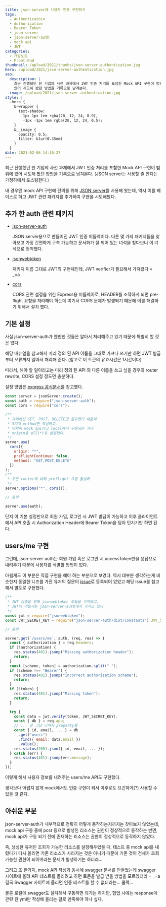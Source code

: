 ```yaml
---
title: json-server에 사용자 인증 구현하기
tags:
  - Authenticatoin
  - Authorization
  - Bearer Token
  - json-server
  - json-server-auth
  - mock api
  - JWT
categories:
  - 개발노트
  - Front-End
thumbnail: /upload/2021/thumbs/json-server-authentication.jpg
hero: /upload/2021/json-server-authentication.jpg
seo:
  description: |
    최근 진행했던 한 기업의 사전 과제에서 JWT 인증 처리를 포함한 Mock API 구현이 범위에
    있어 시도해 봤던 방법을 기록으로 남겨본다.
  image: /upload/2021/json-server-authentication.jpg
style: |
  .hero {
    &-wrapper {
      text-shadow:
        1px 1px 1em rgba(20, 12, 24, 0.9),
        -1px -1px 1em rgba(20, 12, 24, 0.5);
    }
    &__image {
      opacity: 0.5;
      filter: blur(0.35em)
    }
  }
date: 2021-02-06 14:10:27
---
```



최근 진행했던 한 기업의 사전 과제에서 JWT 인증 처리를 포함한 Mock API 구현이 범위에 있어
시도해 봤던 방법을 기록으로 남겨본다. (JSON server는 사용할 줄 안다는 가정하에서 포스팅한다.)

내 경우엔 mock API 구현에 편의를 위해 [JSON server](https://github.com/typicode/json-server)를
사용해 왔는데, 역시 이를 베이스로 하고 JWT 관련 패키지를 추가하여 구현을 시도해봤다.

## 추가 한 auth 관련 패키지

- [json-server-auth](https://github.com/jeremyben/json-server-auth)

  JSON server용으로 만들어진 JWT 인증 미들웨어다.
  다른 몇 가지 패키지들을 찾아보고 가장 간편하게 구축 가능하고 문서화가 잘 되어 있는 녀석을
  찾다보니 이 녀석으로 정착했다.

- [jsonwebtoken](https://www.npmjs.com/package/jsonwebtoken)

  패키지 이름 그대로 JWT의 구현체인데, JWT verifier가 필요해서 가져왔다 = _=a

- [cors](https://github.com/expressjs/cors)

  CORS 관련 설정을 위한 Express용 미들웨어로, HEADER를 조작하게 되면 pre-flight 요청을
  처리해야 하는데 여기서 CORS 문제가 발생되기 때문에 이를 해결하기 위해서 설치 했다.

## 기본 설정

사실 json-server-auth가 웬만한 것들은 알아서 처리해주고 있기 때문에 특별히 할 것은 없다.

해당 매뉴얼을 참고해서 미리 정의 된 API 이름을 그대로 가져다 쓰기만 하면 JWT 발급부터 오류까지
알아서 처리해 준다. (참고로 이 토큰의 유효시간은 1시간이다)

따라서, 해야 할 일이라고는 미리 정의 된 API 외 다른 이름을 쓰고 싶을 경우의 router rewrite,
CORS 설정 정도면 충분하다.

설정 방법은 [express 공식문서](https://expressjs.com/en/resources/middleware/cors.html)를
참고했다.

```javascript
const server = jsonServer.create();
const auth = require("json-server-auth");
const cors = require("cors");

/**
 * 과제에선 GET, POST, DELETE만 필요했기 때문에
 * 3가지 method만 작성했고,
 * 어차피 mock api이고 local에서 구동되는 거라
 * origin을 all(*)로 설정했다.
 */
server.use(
  cors({
    origin: "*",
    preflightContinue: false,
    methods: "GET,POST,DELETE"
  })
);
/**
 * 모든 router에 대해 preflight 요청 활성화
 */
server.options("*", cors());

// 중략

server.use(auth);
```

단지 이 기본 설정만으로 회원 가입, 로그인 시 JWT 발급이 가능하고 이후 클라이언트에서
API 호출 시 Authorization Header에 Bearer Token을 담아 던지기만 하면 된다.

## users/me 구현

그런데, json-server-auth는 회원 가입 혹은 로그인 시 accessToken만을 응답으로 내려주기
때문에 사용자를 식별할 방법이 없다.

아쉽게도 이 부분은 직접 구현을 해야 하는 부분으로 보였다.
역시 대부분 생각하는게 비슷한지 동일한 니즈를 가진 유저의 질문이
[issue](https://github.com/jeremyben/json-server-auth/issues/12)로 등록되어 있었고
해당 issue를 참고해서 별도로 구현했다.

```javascript
/**
 * JWT 검증을 위해 jsonwebtoken 모듈을 가져왔고,
 * JWT의 비밀키는 json-server-auth에서 가지고 있다
 */
const jwt = require("jsonwebtoken");
const JWT_SECRET_KEY = require("json-server-auth/dist/constants").JWT_SECRET_KEY;

// 중략

server.get(`/users/me`, auth, (req, res) => {
  const { authorization } = req.headers;
  if (!authorization) {
    res.status(401).jsonp("Missing authorization header");
    return;
  }
  const [scheme, token] = authorization.split(" ");
  if (scheme !== "Bearer") {
    res.status(401).jsonp("Incorrect authorization scheme");
    return;
  }
  if (!token) {
    res.status(401).jsonp("Missing token");
    return;
  }

  try {
    const data = jwt.verify(token, JWT_SECRET_KEY);
    const { db } = req.app;
    // ... 은 그냥 나머지 property들
    const { id, email, ... } = db
      .get("users")
      .find({ email: data.email })
      .value();
    res.status(200).json({ id, email, ... });
  } catch (err) {
    res.status(401).jsonp(err.message);
  }
});
```

이렇게 해서 사용자 정보를 내려주는 users/me API도 구현했다.

생각보다 어렵지 않게 mock에서도 인증 구현이 되서 이후로도 요긴하게(?) 사용할 수 있을 것 같다.

## 아쉬운 부분

json-server-auth가 내부적으로 정확히 어떻게 동작하는지까지는 찾아보지 않았는데, mock api
구동 중에 post 등으로 발생된 리소스는 권한이 정상적으로 동작하는 반면, mock api가 구동 되기
전에 존재하는 리소스는 권한이 정상적으로 동작하지 않았다.

즉, 생성한 유저만 조회가 가능한 리소스를 설정해두었을 때, 테스트 중 mock api를 내렸다가 다시
올리면 기존 리소스가 사라지는 것은 아니기 때문에 기존 것이 전체가 조회 가능한 권한이 되어버리는
문제가 발생하기는 하더라...

그리고 또 한가지, mock API 작성과 동시에 swagger 문서를 만들었는데 swagger 사이트에 올려
API 테스트를 돌리려고 하면 토큰을 발급 받을 방법을 모르겠더라 = _=a
결국 Swagger 사이트에 올리면 인증 테스트를 할 수 없더라는... 쿨럭...

물론 로컬에 swagger도 설치해서 구동하면 되기는 하지만, 협업 시에는 response에 관련 된
yml만 작성해 올리는 걸로 만족해야 하나 싶다.